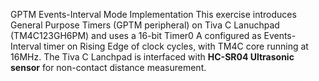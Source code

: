 GPTM Events-Interval Mode Implementation
This exercise introduces General Purpose Timers (GPTM peripheral) on Tiva C Lanuchpad (TM4C123GH6PM) and uses a 16-bit Timer0 A configured as Events-Interval timer on Rising Edge of clock cycles, with TM4C core running at 16MHz. The Tiva C Lanchpad is interfaced with **HC-SR04 Ultrasonic sensor** for non-contact distance measurement.
